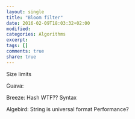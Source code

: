 ```yaml
---
layout: single
title: "Bloom filter"
date: 2016-02-09T18:03:32+02:00
modified:
categories: Algorithms
excerpt:
tags: []
comments: true
share: true
---
```



Size limits

Guava:


Breeze:
Hash WTF??
Syntax

Algebird:
String is universal format
Performance?
